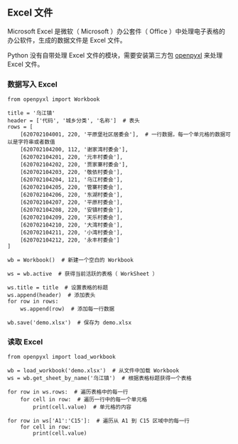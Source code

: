 ## Excel 文件 ##
Microsoft Excel 是微软（ Microsoft ）办公套件（ Office ）中处理电子表格的办公软件，生成的数据文件是 Excel 文件。

Python 没有自带处理 Excel 文件的模块，需要安装第三方包 [openpyxl](https://bitbucket.org/openpyxl/openpyxl) 来处理 Excel 文件。

### 数据写入 Excel ###

```
from openpyxl import Workbook

title = '乌江镇'
header = ['代码', '城乡分类', '名称']  # 表头
rows = [
    [620702104001, 220, '平原堡社区居委会'],  # 一行数据，每一个单元格的数据可以是字符串或者数值
    [620702104200, 112, '谢家湾村委会'],
    [620702104201, 220, '元丰村委会'],
    [620702104202, 220, '贾家寨村委会'],
    [620702104203, 220, '敬依村委会'],
    [620702104204, 121, '乌江村委会'],
    [620702104205, 220, '管寨村委会'],
    [620702104206, 220, '东湖村委会'],
    [620702104207, 220, '平原村委会'],
    [620702104208, 220, '安镇村委会'],
    [620702104209, 220, '天乐村委会'],
    [620702104210, 220, '大湾村委会'],
    [620702104211, 220, '小湾村委会'],
    [620702104212, 220, '永丰村委会']
]

wb = Workbook()  # 新建一个空白的 Workbook

ws = wb.active  # 获得当前活跃的表格（ WorkSheet ）

ws.title = title  # 设置表格的标题
ws.append(header)  # 添加表头
for row in rows:
    ws.append(row)  # 添加每一行数据

wb.save('demo.xlsx')  # 保存为 demo.xlsx
```

### 读取 Excel ###

```
from openpyxl import load_workbook

wb = load_workbook('demo.xlsx')  # 从文件中加载 Workbook
ws = wb.get_sheet_by_name('乌江镇')  # 根据表格标题获得一个表格

for row in ws.rows:  # 遍历表格中的每一行
    for cell in row:  # 遍历一行中的每一个单元格
        print(cell.value)  # 单元格的内容

for row in ws['A1':'C15']:  # 遍历从 A1 到 C15 区域中的每一行
    for cell in row:
        print(cell.value)
```
